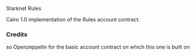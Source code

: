Starknet Rules

Cairo 1.0 implementation of the Rules account contract.

### Credits

so Openzeppelin for the basic account contract on which this one is built on
